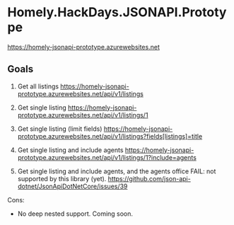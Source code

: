 # Homely.HackDays.JSONAPI.Prototype
https://homely-jsonapi-prototype.azurewebsites.net

## Goals
1. Get all listings
https://homely-jsonapi-prototype.azurewebsites.net/api/v1/listings

2. Get single listing
https://homely-jsonapi-prototype.azurewebsites.net/api/v1/listings/1

3. Get single listing (limit fields)
https://homely-jsonapi-prototype.azurewebsites.net/api/v1/listings?fields[listings]=title

4. Get single listing and include agents
https://homely-jsonapi-prototype.azurewebsites.net/api/v1/listings/1?include=agents

5. Get single listing and include agents, and the agents office
FAIL: not supported by this library (yet). https://github.com/json-api-dotnet/JsonApiDotNetCore/issues/39

Cons:
- No deep nested support. Coming soon.